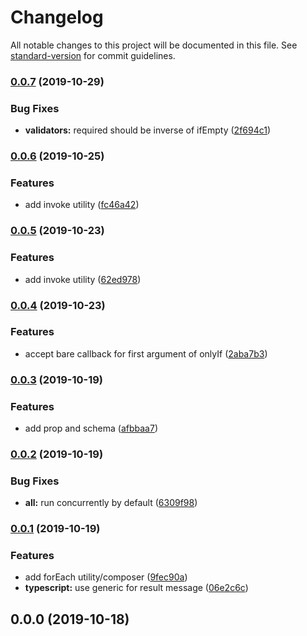 # Changelog

All notable changes to this project will be documented in this file. See [standard-version](https://github.com/conventional-changelog/standard-version) for commit guidelines.

### [0.0.7](https://github.com/caseyWebb/badbadnotgood/compare/v0.0.6...v0.0.7) (2019-10-29)

### Bug Fixes

- **validators:** required should be inverse of ifEmpty ([2f694c1](https://github.com/caseyWebb/badbadnotgood/commit/2f694c1))

### [0.0.6](https://github.com/caseyWebb/badbadnotgood/compare/v0.0.4...v0.0.6) (2019-10-25)

### Features

- add invoke utility ([fc46a42](https://github.com/caseyWebb/badbadnotgood/commit/fc46a42))

### [0.0.5](https://github.com/caseyWebb/badbadnotgood/compare/v0.0.4...v0.0.5) (2019-10-23)

### Features

- add invoke utility ([62ed978](https://github.com/caseyWebb/badbadnotgood/commit/62ed978))

### [0.0.4](https://github.com/caseyWebb/badbadnotgood/compare/v0.0.3...v0.0.4) (2019-10-23)

### Features

- accept bare callback for first argument of onlyIf ([2aba7b3](https://github.com/caseyWebb/badbadnotgood/commit/2aba7b3))

### [0.0.3](https://github.com/caseyWebb/badbadnotgood/compare/v0.0.2...v0.0.3) (2019-10-19)

### Features

- add prop and schema ([afbbaa7](https://github.com/caseyWebb/badbadnotgood/commit/afbbaa7))

### [0.0.2](https://github.com/caseyWebb/badbadnotgood/compare/v0.0.1...v0.0.2) (2019-10-19)

### Bug Fixes

- **all:** run concurrently by default ([6309f98](https://github.com/caseyWebb/badbadnotgood/commit/6309f98))

### [0.0.1](https://github.com/caseyWebb/badbadnotgood/compare/v0.0.0...v0.0.1) (2019-10-19)

### Features

- add forEach utility/composer ([9fec90a](https://github.com/caseyWebb/badbadnotgood/commit/9fec90a))
- **typescript:** use generic for result message ([06e2c6c](https://github.com/caseyWebb/badbadnotgood/commit/06e2c6c))

## 0.0.0 (2019-10-18)

